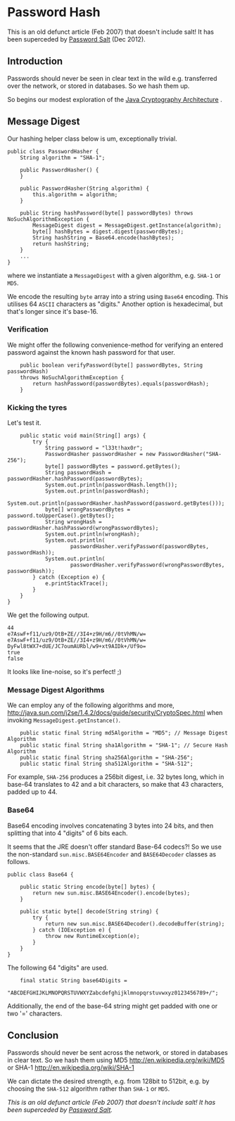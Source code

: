 # Password Hash #

This is an old defunct article (Feb 2007) that doesn't include salt! It has been superceded by [Password Salt](PasswordSalt.md) (Dec 2012).

## Introduction ##

Passwords should never be seen in clear text in the wild e.g. transferred over the network, or stored in databases. So we hash them up.

So begins our modest exploration of the  <a href='http://java.sun.com/j2se/1.4.2/docs/guide/security/CryptoSpec.html'>Java Cryptography Architecture</a> .

## Message Digest ##

Our hashing helper class below is um, exceptionally trivial.

```
public class PasswordHasher {
    String algorithm = "SHA-1";

    public PasswordHasher() {
    }
    
    public PasswordHasher(String algorithm) {
        this.algorithm = algorithm;
    }
    
    public String hashPassword(byte[] passwordBytes) throws NoSuchAlgorithmException {
        MessageDigest digest = MessageDigest.getInstance(algorithm);
        byte[] hashBytes = digest.digest(passwordBytes);
        String hashString = Base64.encode(hashBytes);
        return hashString;
    }
    ...
}
```

where we instantiate a `MessageDigest` with a given algorithm, e.g. `SHA-1` or `MD5`.

We encode the resulting `byte` array into a string using `Base64` encoding. This utilises 64 `ASCII` characters as "digits." Another option is hexadecimal, but that's longer since it's base-16.

### Verification ###

We might offer the following convenience-method for verifying an entered password against the known hash password for that user.

```
    public boolean verifyPassword(byte[] passwordBytes, String passwordHash) 
    throws NoSuchAlgorithmException {
        return hashPassword(passwordBytes).equals(passwordHash);
    }
```

### Kicking the tyres ###

Let's test it.

```
    public static void main(String[] args) {
        try {
            String password = "l33t!hax0r";
            PasswordHasher passwordHasher = new PasswordHasher("SHA-256");
            byte[] passwordBytes = password.getBytes();
            String passwordHash = passwordHasher.hashPassword(passwordBytes);
            System.out.println(passwordHash.length());
            System.out.println(passwordHash);
            System.out.println(passwordHasher.hashPassword(password.getBytes()));
            byte[] wrongPasswordBytes = password.toUpperCase().getBytes();
            String wrongHash = passwordHasher.hashPassword(wrongPasswordBytes);
            System.out.println(wrongHash);            
            System.out.println(
                    passwordHasher.verifyPassword(passwordBytes, passwordHash));
            System.out.println(
                    passwordHasher.verifyPassword(wrongPasswordBytes, passwordHash));
        } catch (Exception e) {
            e.printStackTrace();
        }
    }
}
```

We get the following output.

```
44
e7AswF+f11/uz9/OtB+ZE//3I4+z9H/m6//0tVhMN/w=
e7AswF+f11/uz9/OtB+ZE//3I4+z9H/m6//0tVhMN/w=
DyFwl8tWX7+dUE/JC7oumAURbl/w9+xt9AIDk+/Uf9o=
true
false
```

It looks like line-noise, so it's perfect! ;)

### Message Digest Algorithms ###

We can employ any of the following algorithms and more, http://java.sun.com/j2se/1.4.2/docs/guide/security/CryptoSpec.html
when invoking `MessageDigest.getInstance()`.

```
    public static final String md5Algorithm = "MD5"; // Message Digest Algorithm
    public static final String sha1Algorithm = "SHA-1"; // Secure Hash Algorithm
    public static final String sha256Algorithm = "SHA-256";
    public static final String sha512Algorithm = "SHA-512"; 
```

For example, `SHA-256` produces a 256bit digest, i.e. 32 bytes long, which in base-64 translates to 42 and a bit characters, so make that 43 characters, padded up to 44.

### Base64 ###

Base64 encoding involves concatenating 3 bytes into 24 bits, and then splitting that into 4 "digits" of 6 bits each.

It seems that the JRE doesn't offer standard Base-64 codecs?! So we use the non-standard `sun.misc.BASE64Encoder` and `BASE64Decoder` classes as follows.

```
public class Base64 {    

    public static String encode(byte[] bytes) {
        return new sun.misc.BASE64Encoder().encode(bytes);
    }
    
    public static byte[] decode(String string) {       
        try {
            return new sun.misc.BASE64Decoder().decodeBuffer(string);
        } catch (IOException e) {
            throw new RuntimeException(e);
        }
    }
}    
```

The following 64 "digits" are used.

```
    final static String base64Digits = 
        "ABCDEFGHIJKLMNOPQRSTUVWXYZabcdefghijklmnopqrstuvwxyz0123456789+/";
```


Additionally, the end of the base-64 string might get padded with one or two '=' characters.

## Conclusion ##

Passwords should never be sent across the network, or stored in databases in clear text. So we hash them using MD5 http://en.wikipedia.org/wiki/MD5 or SHA-1 http://en.wikipedia.org/wiki/SHA-1

We can dictate the desired strength, e.g. from 128bit to 512bit, e.g. by choosing the `SHA-512` algorithm rather than `SHA-1` or `MD5`.

<i>This is an old defunct article (Feb 2007) that doesn't include salt! It has been superceded by <a href='PasswordSalt.md'>Password Salt</a>.</i>